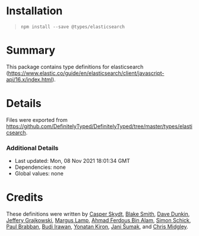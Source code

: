 # Installation
> `npm install --save @types/elasticsearch`

# Summary
This package contains type definitions for elasticsearch (https://www.elastic.co/guide/en/elasticsearch/client/javascript-api/16.x/index.html).

# Details
Files were exported from https://github.com/DefinitelyTyped/DefinitelyTyped/tree/master/types/elasticsearch.

### Additional Details
 * Last updated: Mon, 08 Nov 2021 18:01:34 GMT
 * Dependencies: none
 * Global values: none

# Credits
These definitions were written by [Casper Skydt](https://github.com/CasperSkydt), [Blake Smith](https://github.com/bfsmith), [Dave Dunkin](https://github.com/ddunkin), [Jeffery Grajkowski](https://github.com/pushplay), [Margus Lamp](https://github.com/mlamp), [Ahmad Ferdous Bin Alam](https://github.com/ahmadferdous), [Simon Schick](https://github.com/SimonSchick), [Paul Brabban](https://github.com/brabster), [Budi Irawan](https://github.com/deerawan), [Yonatan Kiron](https://github.com/YonatanKiron), [Jani Šumak](https://github.com/dasdachs), and [Chris Midgley](https://github.com/midgleyc).
